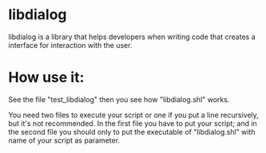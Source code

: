 # libdialog
libdialog is a library that helps developers when writing code that creates a interface for interaction with the user.

# How use it:
See the file "test_libdialog" then you see how "libdialog.shl" works.

You need two files to execute your script or one if you put a line recursively, but it's not recommended. In the first file you have to put your script; and in the second file you should only to put the executable of "libdialog.shl" with name of your script as parameter.
